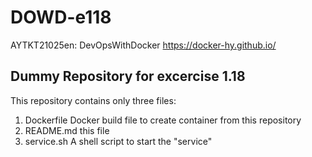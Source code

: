 # DOWD-e118
AYTKT21025en: DevOpsWithDocker https://docker-hy.github.io/

## Dummy Repository for excercise 1.18

This repository contains only three files:
1. Dockerfile   Docker build file to create container from this repository
2. README.md    this file
3. service.sh   A shell script to start the "service"
